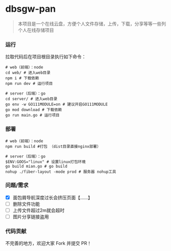 
# dbsgw-pan

> 本项目是一个在线云盘，方便个人文件存储，上传，下载，分享等等一些列个人在线存储项目


###  运行

拉取代码后在项目根目录执行如下命令：

```shell
# web（前端）：node
cd web/ # 进入web目录
npm i # 下载依赖
npm run dev # 运行项目

# server（后端）：go
cd server/ # 进入web目录
go env -w GO111MODULE=on # 建议开启GO111MODULE
go mod download # 下载依赖
go run main.go # 运行项目
```

### 部署

```shell
# web（前端）：node
npm run build #打包 （dist目录直接nginx部署）

# server（后端）：go
$ENV:GOOS="linux" # 设置linux打包环境
go build mian.go # go build
nohup ./fiber-layout -mode prod # 服务器 nohup工具 
```

### 问题/需求
- [x] 面包屑导航深度过长会挤压页面【......】
- [ ] 删除文件功能
- [ ] 上传文件超过2m就会超时
- [ ] 图片分享链接盗用

### 代码贡献

不完善的地方，欢迎大家 Fork 并提交 PR！